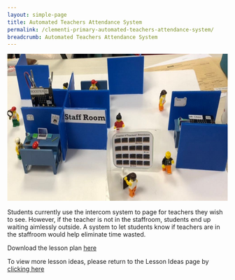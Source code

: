 ```yaml
---
layout: simple-page
title: Automated Teachers Attendance System
permalink: /clementi-primary-automated-teachers-attendance-system/
breadcrumb: Automated Teachers Attendance System
---
```


![Automated Teachers Attendance System](/images/in-schools/digital-maker/overview/lesson-plans/primary/Clementi-Primary-Automated-Teachers-Attendance-System.png)

Students currently use the intercom system to page for teachers they wish to see. However, if the teacher is not in the staffroom, students end up waiting aimlessly outside. A system to let students know if teachers are in the staffroom would help eliminate time wasted.

Download the lesson plan [here](/files/lesson-plans/primary-schools/design-and-technology/Clementi-Primary-Automated-Teachers-Attendance-System.pdf)

To view more lesson ideas, please return to the Lesson Ideas page by [clicking here](/in-schools/digital-maker/lesson-ideas-primary/)

